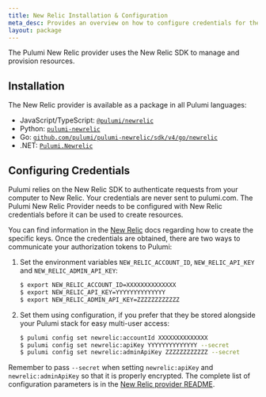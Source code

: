 ```yaml
---
title: New Relic Installation & Configuration
meta_desc: Provides an overview on how to configure credentials for the Pulumi New Relic Provider.
layout: package
---
```


The Pulumi New Relic provider uses the New Relic SDK to manage and provision resources.

## Installation

The New Relic provider is available as a package in all Pulumi languages:

* JavaScript/TypeScript: [`@pulumi/newrelic`](https://www.npmjs.com/package/@pulumi/newrelic)
* Python: [`pulumi-newrelic`](https://pypi.org/project/pulumi-newrelic/)
* Go: [`github.com/pulumi/pulumi-newrelic/sdk/v4/go/newrelic`](https://github.com/pulumi/pulumi-newrelic)
* .NET: [`Pulumi.Newrelic`](https://www.nuget.org/packages/Pulumi.Newrelic)

## Configuring Credentials

Pulumi relies on the New Relic SDK to authenticate requests from your computer to New Relic. Your credentials are never sent
to pulumi.com.
The Pulumi New Relic Provider needs to be configured with New Relic credentials
before it can be used to create resources.

You can find information in the [New Relic](https://docs.newrelic.com/docs/apis/intro-apis/new-relic-api-keys/) docs
regarding how to create the specific keys. Once the credentials are obtained, there are two ways to communicate your authorization tokens to Pulumi:

1. Set the environment variables `NEW_RELIC_ACCOUNT_ID`, `NEW_RELIC_API_KEY` and `NEW_RELIC_ADMIN_API_KEY`:

    ```bash
    $ export NEW_RELIC_ACCOUNT_ID=XXXXXXXXXXXXXX
    $ export NEW_RELIC_API_KEY=YYYYYYYYYYYYYY
    $ export NEW_RELIC_ADMIN_API_KEY=ZZZZZZZZZZZZ
    ```

2. Set them using configuration, if you prefer that they be stored alongside your Pulumi stack for easy multi-user access:

    ```bash
    $ pulumi config set newrelic:accountId XXXXXXXXXXXXXX
    $ pulumi config set newrelic:apiKey YYYYYYYYYYYYYY --secret
    $ pulumi config set newrelic:adminApiKey ZZZZZZZZZZZZ --secret
    ```

Remember to pass `--secret` when setting `newrelic:apiKey` and `newrelic:adminApiKey` so that it is properly encrypted. The complete list of
configuration parameters is in the [New Relic provider README](https://github.com/pulumi/pulumi-newrelic/blob/master/README.md).
